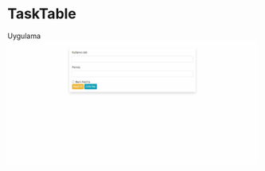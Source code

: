 # TaskTable
Uygulama
![Uygulama](https://github.com/NisanurBulut/TaskTable/blob/master/TaskTable.Web/Assets/Trailer_1.gif)
